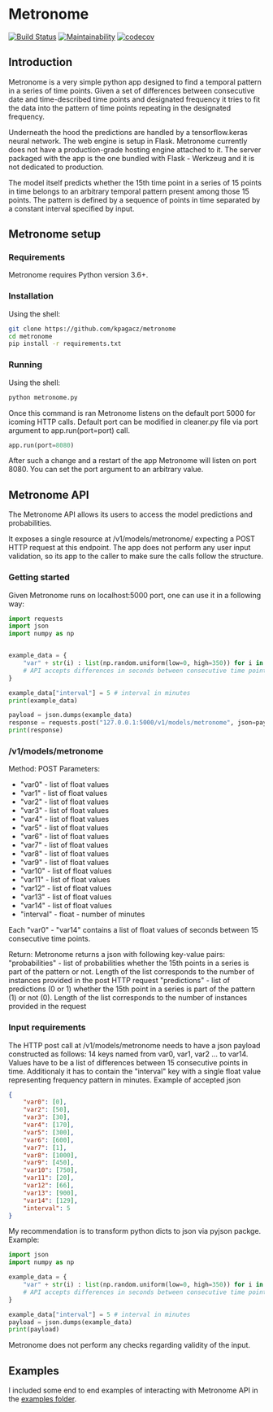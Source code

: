 # Metronome
[![Build Status](https://travis-ci.org/kpagacz/metronome.svg?branch=app)](https://travis-ci.org/kpagacz/metronome)
[![Maintainability](https://api.codeclimate.com/v1/badges/c6147e4561478ec28b30/maintainability)](https://codeclimate.com/github/kpagacz/metronome/maintainability)
[![codecov](https://codecov.io/gh/kpagacz/metronome/branch/app/graph/badge.svg)](https://codecov.io/gh/kpagacz/metronome)


## Introduction
Metronome is a very simple python app designed to find a temporal pattern in a series of time points. 
Given a set of differences between consecutive date and time-described time points 
and designated frequency it tries to fit the data into the pattern of time points repeating in the designated frequency.

Underneath the hood the predictions are handled by a tensorflow.keras neural network. The web engine is setup
in Flask. Metronome currently does not have a production-grade hosting engine attached to it. The server packaged
with the app is the one bundled with Flask - Werkzeug and it is not dedicated to production.

The model itself predicts whether the 15th time point in a series of 15 points in time belongs to an arbitrary temporal pattern
present among those 15 points. The pattern is defined by a sequence of points in time separated by a constant 
interval specified by input.

## Metronome setup
### Requirements
Metronome requires Python version 3.6+.

### Installation
Using the shell:
```bash
git clone https://github.com/kpagacz/metronome
cd metronome
pip install -r requirements.txt
```

### Running
Using the shell:
```bash
python metronome.py
```

Once this command is ran Metronome listens on the default port 5000 for icoming HTTP calls. Default port can be modified in cleaner.py file
via port argument to app.run(port=port) call.
```python
app.run(port=8080)
```
After such a change and a restart of the app Metronome will listen on port 8080. You can set the port argument to an arbitrary value.

## Metronome API
The Metronome API allows its users to access the model predictions and probabilities.

It exposes a single resource at /v1/models/metronome/ expecting a POST HTTP request at this endpoint.
The app does not perform any user input validation, so its app to the caller to make sure the calls
follow the structure.

### Getting started
Given Metronome runs on localhost:5000 port, one can use it in a following way:
```python
import requests
import json
import numpy as np


example_data = {
    "var" + str(i) : list(np.random.uniform(low=0, high=350)) for i in range(14)
    # API accepts differences in seconds between consecutive time points
}

example_data["interval"] = 5 # interval in minutes
print(example_data)

payload = json.dumps(example_data)
response = requests.post("127.0.0.1:5000/v1/models/metronome", json=payload)
print(response)
```

### /v1/models/metronome
Method: POST
Parameters:
- "var0" - list of float values
- "var1" - list of float values
- "var2" - list of float values
- "var3" - list of float values
- "var4" - list of float values
- "var5" - list of float values
- "var6" - list of float values
- "var7" - list of float values
- "var8" - list of float values
- "var9" - list of float values
- "var10" - list of float values
- "var11" - list of float values
- "var12" - list of float values
- "var13" - list of float values
- "var14" - list of float values 
- "interval" - float - number of minutes

Each "var0" - "var14" contains a list of float values of seconds between 15 consecutive time points.

Return:
Metronome returns a json with following key-value pairs:
"probabilities" - list of probabilities whether the 15th points in a series is part of the pattern or not.
    Length of the list corresponds to the number of instances provided in the post HTTP request
"predictions" - list of predictions (0 or 1) whether the 15th point in a series is part of the pattern (1) or not (0).
    Length of the list corresponds to the number of instances provided in the request

### Input requirements
The HTTP post call at /v1/models/metronome needs to have a json payload constructed as follows:
14 keys named from var0, var1, var2 ... to var14. Values have to be a list of differences
between 15 consecutive points in time. Additionaly it has to contain the "interval" key 
with a single float value representing frequency pattern in minutes.
Example of accepted json
```json
{
    "var0": [0],
    "var2": [50],
    "var3": [30],
    "var4": [170],
    "var5": [300],
    "var6": [600],
    "var7": [1],
    "var8": [1000],
    "var9": [450],
    "var10": [750],
    "var11": [20],
    "var12": [66],
    "var13": [900],
    "var14": [129],
    "interval": 5
}
```

My recommendation is to transform python dicts to json via pyjson packge. Example:
```python
import json
import numpy as np 

example_data = {
    "var" + str(i) : list(np.random.uniform(low=0, high=350)) for i in range(14)
    # API accepts differences in seconds between consecutive time points
}

example_data["interval"] = 5 # interval in minutes
payload = json.dumps(example_data)
print(payload)
```

Metronome does not perform any checks regarding validity of the input.


## Examples
I included some end to end examples of interacting with Metronome API in the [examples folder](https://github.com/kpagacz/metronome/tree/app/examples).

